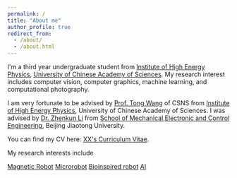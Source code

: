 ```yaml
---
permalink: /
title: "About me"
author_profile: true
redirect_from: 
  - /about/
  - /about.html
---
```


I'm a third year undergraduate student from [Institute of High Energy Physics](https://www.ihep.ac.cn/), [University of Chinese Academy of Sciences](https://www.ucas.edu.cn/). My research interest includes computer vision, computer graphics, machine learning, and computational photography.

I am very fortunate to be advised by [Prof. Tong Wang](https://people.ucas.ac.cn/~0060921) of CSNS from [Institute of High Energy Physics](https://www.ihep.ac.cn/), University of Chinese Academy of Sciences. I was advised by [Dr. Zhenkun Li](https://faculty.bjtu.edu.cn/mece/9722.html) from [School of Mechanical,Electronic and Control Engineering](https://mece.bjtu.edu.cn//cms/), Beijing Jiaotong University.

You can find my CV here: [XX's Curriculum Vitae](../assets/Curriculum_Vitae.pdf).



My research interests include

[Magnetic Robot](https://scholar.google.com.hk/citations?hl=zh-CN&view_op=search_authors&mauthors=label%3AMagnetic_Robot&btnG=)
[Microrobot](https://scholar.google.com.hk/citations?hl=zh-CN&view_op=search_authors&mauthors=label:microrobot)
[Bioinspired robot](https://scholar.google.com.hk/citations?hl=zh-CN&view_op=search_authors&mauthors=label:bioinspired_robot)
[AI](https://scholar.google.com.hk/citations?hl=zh-CN&view_op=search_authors&mauthors=label%3AAI&btnG=)

